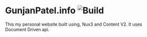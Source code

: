 # GunjanPatel.info ![Build](https://github.com/gunjanpatel/nuxt-info/actions/workflows/ci.yml/badge.svg?branch=main)

This my personal website built using, Nux3 and Content V2. It uses Document Driven api.
